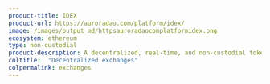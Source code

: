 ```yaml
---
product-title: IDEX
product-url: https://auroradao.com/platform/idex/
image: /images/output_md/httpsauroradaocomplatformidex.png
ecosystem: ethereum
type: non-custodial
product-description: A decentralized, real-time, and non-custodial token exchange.
coltitle:  "Decentralized exchanges"
colpermalink: exchanges
---
```

